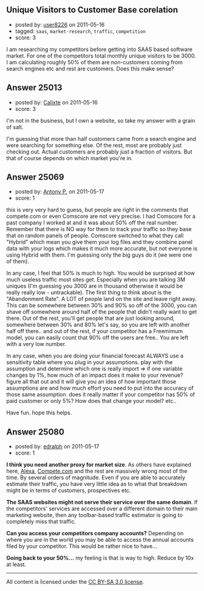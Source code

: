 ## Unique Visitors to Customer Base corelation

- posted by: [user8226](https://stackexchange.com/users/-1/8226-user8226) on 2011-05-16
- tagged: `saas`, `market-research`, `traffic`, `competition`
- score: 3

I am researching my competitors before getting into SAAS based software market. For one of the competitors total monthly unique visitors to be 3000. I am calculating roughly 50% of them are non-customers coming from search engines etc and rest are customers. Does this make sense?


## Answer 25013

- posted by: [Calixte](https://stackexchange.com/users/-1/9257-calixte) on 2011-05-16
- score: 3

I'm not in the business, but I own a website, so take my answer with a grain of salt.

I'm guessing that more than half customers came from a search engine and were searching for something else. Of the rest, most are probably just checking out. Actual customers are probably just a fraction of visitors. But that of course depends on which market you're in. 


## Answer 25069

- posted by: [Antony P.](https://stackexchange.com/users/-1/7812-antony-p) on 2011-05-17
- score: 1

this is very very hard to guess, but people are right in the comments that compete.com or even Comscore are not very precise. I had Comscore for a past company I worked at and it was about 50% off the real number. Remember that there is NO way for them to track your traffic so they base that on random panels of people. Comscore switched to what they call "Hybrid" which mean you give them your log files and they combine panel data with your logs which makes it much more accurate, but not everyone is using Hybrid with them. I'm guessing only the big guys do it (we were one of them). 

In any case, I feel that 50% is much to high. You would be surprised at how much useless traffic most sites get. Especially when you are talking 3M uniques (I'm guessing you 3000 are in thousand otherwise it would be really really low - untrackable). The first thing to think about is the "Abandonment Rate". A LOT of people land on the site and leave right away. This can be somewhere between 30% and 90% so off of the 3000, you can shave off somewhere around half of the people that didn't really want to get there. Out of the rest, you'll get people that are just looking around, somewhere between 30% and 80% let's say, so you are left with another half off there.. and out of the rest, if your competitor has a Freemimum model, you can easily count that 90% off the users are free.. You are left with a very low number.

In any case, when you are doing your financial forecast ALWAYS use a sensitivity table where you plug in your assumptions. play with the assumption and determine which one is really import => if one variable changes by 1%, how much of an impact does it make to your revenue? figure all that out and it will give you an idea of how important those assumptions are and how much effort you need to put into the accuracy of those same assumption. does it really matter if your competitor has 50% of paid customer or only 5%? How does that change your model? etc..

Have fun. hope this helps.


## Answer 25080

- posted by: [edralph](https://stackexchange.com/users/-1/9362-edralph) on 2011-05-17
- score: 1

<p><strong>I think you need another proxy for market size</strong>.  As others have explained here, <a href="http://www.alexa.com" rel="nofollow">Alexa</a>, <a href="http://www.compete.com" rel="nofollow">Compete.com</a> and the rest are massively wrong most of the time.  By several orders of magnitude.  Even if you are able to accurately estimate their traffic, you have very little idea as to what that breakdown might be in terms of customers, prospectives etc.</p>

<p><strong>The SAAS websites might not serve their service over the same domain</strong>.  If the competitors' services are accessed over a different domain to their main marketing website, then any toolbar-based traffic estimator is going to completely miss that traffic.</p>

<p><strong>Can you access your competitors company accounts?</strong>  Depending on where you are in the world you may be able to access the annual accounts filed by your competitor.  This would be rather nice to have...</p>

<p><strong>Going back to your 50%...</strong> my feeling is that is way to high.  Reduce by 10x at least.</p>




---

All content is licensed under the [CC BY-SA 3.0 license](https://creativecommons.org/licenses/by-sa/3.0/).
